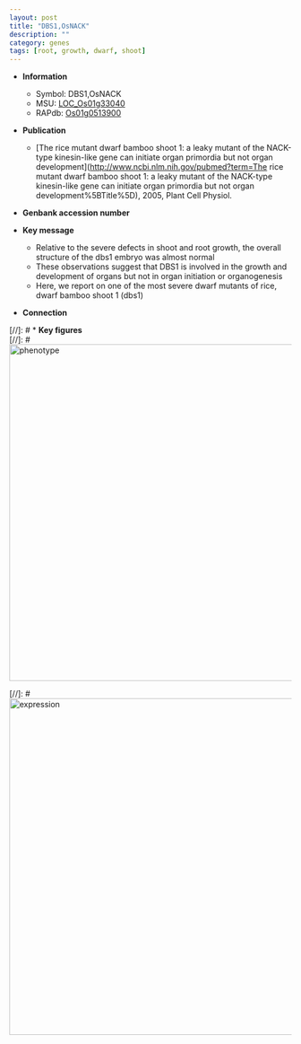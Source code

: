 ```yaml
---
layout: post
title: "DBS1,OsNACK"
description: ""
category: genes
tags: [root, growth, dwarf, shoot]
---
```


* **Information**  
    + Symbol: DBS1,OsNACK  
    + MSU: [LOC_Os01g33040](http://rice.plantbiology.msu.edu/cgi-bin/ORF_infopage.cgi?orf=LOC_Os01g33040)  
    + RAPdb: [Os01g0513900](http://rapdb.dna.affrc.go.jp/viewer/gbrowse_details/irgsp1?name=Os01g0513900)  

* **Publication**  
    + [The rice mutant dwarf bamboo shoot 1: a leaky mutant of the NACK-type kinesin-like gene can initiate organ primordia but not organ development](http://www.ncbi.nlm.nih.gov/pubmed?term=The rice mutant dwarf bamboo shoot 1: a leaky mutant of the NACK-type kinesin-like gene can initiate organ primordia but not organ development%5BTitle%5D), 2005, Plant Cell Physiol.

* **Genbank accession number**  

* **Key message**  
    + Relative to the severe defects in shoot and root growth, the overall structure of the dbs1 embryo was almost normal
    + These observations suggest that DBS1 is involved in the growth and development of organs but not in organ initiation or organogenesis
    + Here, we report on one of the most severe dwarf mutants of rice, dwarf bamboo shoot 1 (dbs1)

* **Connection**  

[//]: # * **Key figures**  
[//]: # <img src="http://funRiceGenes.github.io/images/DBS1.pheno.png" alt="phenotype"  style="width: 600px;"/>

[//]: # <img src="http://funRiceGenes.github.io/images/DBS1.exp.png" alt="expression"  style="width: 600px;"/>


